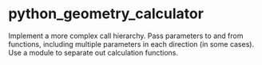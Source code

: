 # python_geometry_calculator
Implement a more complex call hierarchy.  Pass parameters to and from functions, including multiple parameters in each direction (in some cases).  Use a module to separate out calculation functions.
